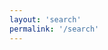 ```yaml
---
layout: 'search'
permalink: '/search'
---
```

<!--<div id="search-container">
<input type="text" id="search-input" placeholder="search..."> -->
<!-- <ul id="results-container"></ul> -->

<!-- Script pointing to search-script.js -->
<!-- <script src="/assets/js/search.js" type="text/javascript"></script> -->

<!-- Configuration -->
<script>
/*SimpleJekyllSearch({
  searchInput: document.getElementById('search'),
  resultsContainer: document.getElementById('results-container'),
  json: '/search.json'
}) */

function bingSearch() {
  var q = document.getElementById("search").value;
  var url = "https://www.bing.com/search?q=" + q + " site:hansards.org.za"
  //document.getElementById("demo").innerHTML = url;
  window.open(url).focus();
}
</script>